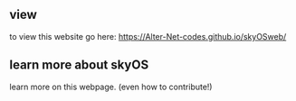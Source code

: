 ## view
to view this website go here:
https://Alter-Net-codes.github.io/skyOSweb/
## learn more about skyOS
learn more on this webpage.
(even how to contribute!)
